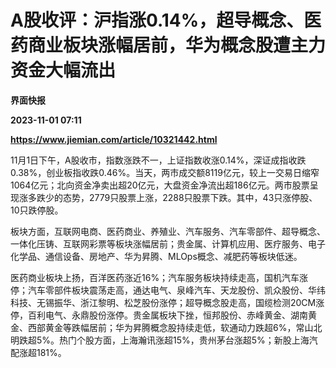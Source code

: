# A股收评：沪指涨0.14%，超导概念、医药商业板块涨幅居前，华为概念股遭主力资金大幅流出
**界面快报**

**2023-11-01 07:11**

**https://www.jiemian.com/article/10321442.html**

11月1日下午，A股收市，指数涨跌不一，上证指数收涨0.14%，深证成指收跌0.38%，创业板指收跌0.46%。当天，两市成交额8119亿元，较上一交易日缩窄1064亿元；北向资金净卖出超20亿元，大盘资金净流出超186亿元。两市股票呈现涨多跌少的态势，2779只股票上涨，2288只股票下跌。其中，43只涨停股、10只跌停股。

板块方面，互联网电商、医药商业、养殖业、汽车服务、汽车零部件、超导概念、一体化压铸、互联网彩票等板块涨幅居前；贵金属、计算机应用、医疗服务、电子化学品、通信设备、房地产、华为昇腾、MLOps概念、减肥药等板块低迷。

医药商业板块上扬，百洋医药涨近16%；汽车服务板块持续走高，国机汽车涨停；汽车零部件板块震荡走高，通达电气、泉峰汽车、天龙股份、凯众股份、华纬科技、无锡振华、浙江黎明、松芝股份涨停；超导概念股走高，国缆检测20CM涨停，百利电气、永鼎股份涨停。贵金属板块下挫，恒邦股份、赤峰黄金、湖南黄金、西部黄金等跌幅居前；华为昇腾概念股持续走低，软通动力跌超6%，常山北明跌超5%。热门个股方面，上海瀚讯涨超15%，贵州茅台涨超5%；新股上海汽配涨超181%。